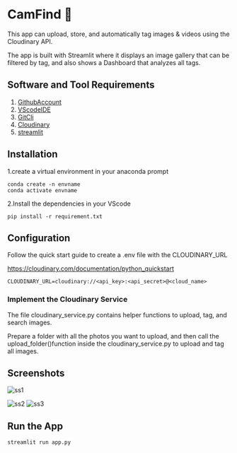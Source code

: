 # CamFind 📸
This app can upload, store, and automatically tag images & videos using the Cloudinary API.

The app is built with Streamlit where it displays an image gallery that can be filtered by tag, and also shows a Dashboard that analyzes all tags.

## Software and Tool Requirements
1. [GithubAccount](https://github.com/)
2. [VScodeIDE](https://code.visualstudio.com/)
3. [GitCli](https://cli.github.com/)
4. [Cloudinary](https://cloudinary.com/)
5. [streamlit](https://share.streamlit.io/)

## Installation 
1.create a virtual environment in your anaconda prompt
```
conda create -n envname 
conda activate envname 
```
2.Install the dependencies in your VScode 
```
pip install -r requirement.txt
```
## Configuration
Follow the quick start guide to create a .env file with the CLOUDINARY_URL

https://cloudinary.com/documentation/python_quickstart

```
CLOUDINARY_URL=cloudinary://<api_key>:<api_secret>@<cloud_name>
```
### Implement the Cloudinary Service
The file cloudinary_service.py contains helper functions to upload, tag, and search images.

Prepare a folder with all the photos you want to upload, and then call the upload_folder()function inside the cloudinary_service.py to upload and tag all images.

## Screenshots 
![ss1](https://user-images.githubusercontent.com/92226372/224777882-62fe31f2-8b48-4cb1-b1ad-6f85d19c254e.png)

![ss2](https://user-images.githubusercontent.com/92226372/224778065-670fc6c0-9b7f-43fc-8f3e-8d363b94c8a8.png)
![ss3](https://user-images.githubusercontent.com/92226372/224778343-1720f70b-85e2-4999-9224-661459635ef6.png)

## Run the App
```
streamlit run app.py
```

